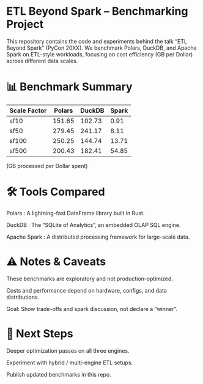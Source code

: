 # ETL Beyond Spark – Benchmarking Project

This repository contains the code and experiments behind the talk “ETL Beyond Spark” (PyCon 20XX).
We benchmark Polars, DuckDB, and Apache Spark on ETL-style workloads, focusing on cost efficiency (GB per Dollar) across different data scales.

# 📊 Benchmark Summary

| Scale Factor | Polars | DuckDB | Spark |
| ------------ | ------ | ------ | ----- |
| sf10         | 151.65 | 102.73 | 0.91  |
| sf50         | 279.45 | 241.17 | 8.11  |
| sf100        | 250.25 | 144.74 | 13.71 |
| sf500        | 200.43 | 182.41 | 54.85 |


(GB processed per Dollar spent)

# 🛠️ Tools Compared

Polars
: A lightning-fast DataFrame library built in Rust.

DuckDB
: The “SQLite of Analytics”, an embedded OLAP SQL engine.

Apache Spark
: A distributed processing framework for large-scale data.

# ⚠️ Notes & Caveats

These benchmarks are exploratory and not production-optimized.

Costs and performance depend on hardware, configs, and data distributions.

Goal: Show trade-offs and spark discussion, not declare a “winner”.

# 📌 Next Steps

Deeper optimization passes on all three engines.

Experiment with hybrid / multi-engine ETL setups.

Publish updated benchmarks in this repo.